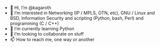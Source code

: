 - 👋 Hi, I’m @kagaroth
- 👀 I’m interested in Networking (IP / MPLS, OTN, etc), GNU / Linux and BSD, Information Security and scripting (Python, bash, Perl) and programming (C / C++)
- 🌱 I’m currently learning Python
- 💞️ I’m looking to collaborate on stuff
- 📫 How to reach me, one way or another

<!---
kagaroth/kagaroth is a ✨ special ✨ repository because its `README.md` (this file) appears on your GitHub profile.
You can click the Preview link to take a look at your changes.
--->
